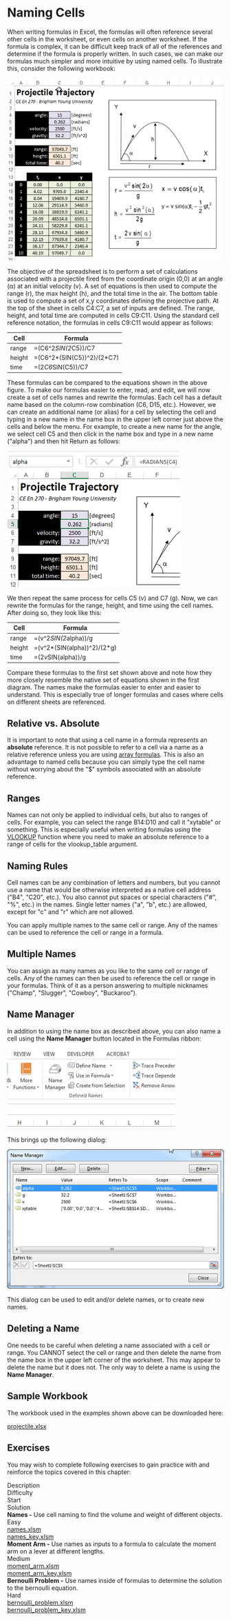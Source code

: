 # Naming Cells

When writing formulas in Excel, the formulas will often reference several other cells in the worksheet, or even cells on another worksheet. If the formula is complex, it can be difficult keep track of all of the references and determine if the formula is properly written. In such cases, we can make our formulas much simpler and more intuitive by using named cells. To illustrate this, consider the following workbook:

![start.png](images/start.png)

The objective of the spreadsheet is to perform a set of calculations associated with a projectile fired from the coordinate origin (0,0) at an angle (α) at an initial velocity (v). A set of equations is then used to compute the range (r), the max height (h), and the total time in the air. The bottom table is used to compute a set of x,y coordinates defining the projective path. At the top of the sheet in cells C4:C7, a set of inputs are defined. The range, height, and total time are computed in cells C9:C11. Using the standard cell reference notation, the formulas in cells C9:C11 would appear as follows:

| Cell | Formula |
|------|---------|
| range | =(C6^2*SIN(2*C5))/C7 |
| height | =(C6^2*(SIN(C5))^2)/(2*C7) |
| time | =(2*C6*SIN(C5))/C7 |

These formulas can be compared to the equations shown in the above figure. To make our formulas easier to enter, read, and edit, we will now create a set of cells names and rewrite the formulas. Each cell has a default name based on the column-row combination (C6, D15, etc.). However, we can create an additional name (or alias) for a cell by selecting the cell and typing in a new name in the name box in the upper left corner just above the cells and below the menu. For example, to create a new name for the angle, we select cell C5 and then click in the name box and type in a new name ("alpha") and then hit Return as follows:

![rename-alpha.png](images/rename-alpha.png)

We then repeat the same process for cells C5 (v) and C7 (g). Now, we can rewrite the formulas for the range, height, and time using the cell names. After doing so, they look like this:

| Cell | Formula |
|------|---------|
| range | =(v^2*SIN(2*alpha))/g |
| height | =(v^2*(SIN(alpha))^2)/(2*g) |
| time | =(2*v*SIN(alpha))/g |

Compare these formulas to the first set shown above and note how they more closely resemble the native set of equations shown in the first diagram. The names make the formulas easier to enter and easier to understand. This is especially true of longer formulas and cases where cells on different sheets are referenced.

## Relative vs. Absolute

It is important to note that using a cell name in a formula represents an **absolute** reference. It is not possible to refer to a cell via a name as a relative reference unless you are using [array formulas](https://vbaprimer.readthedocs.io/en/latest/01_excel/10_arrayform/arrayform/). This is also an advantage to named cells because you can simply type the cell name without worrying about the "$" symbols associated with an absolute reference.

## Ranges

Names can not only be applied to individual cells, but also to ranges of cells. For example, you can select the range B14:D10 and call it "xytable" or something. This is especially useful when writing formulas using the [VLOOKUP](https://vbaprimer.readthedocs.io/en/latest/01_excel/02_vlookup/vlookup/) function where you need to make an absolute reference to a range of cells for the vlookup_table argument.

## Naming Rules

Cell names can be any combination of letters and numbers, but you cannot use a name that would be otherwise interpreted as a native cell address ("B4", "C20", etc.). You also cannot put spaces or special characters ("#", "%", etc.) in the names. Single letter names ("a", "b", etc.) are allowed, except for "c" and "r" which are not allowed.

You can apply multiple names to the same cell or range. Any of the names can be used to reference the cell or range in a formula.

## Multiple Names

You can assign as many names as you like to the same cell or range of cells. Any of the names can then be used to reference the cell or range in your formulas. Think of it as a person answering to multiple nicknames ("Champ", "Slugger", "Cowboy", "Buckaroo").

## Name Manager

In addition to using the name box as described above, you can also name a cell using the **Name Manager** button located in the Formulas ribbon:

![namebutton.png](images/namebutton.png)

This brings up the following dialog:

![namemanager.png](images/namemanager.png)

This dialog can be used to edit and/or delete names, or to create new names.

## Deleting a Name

One needs to be careful when deleting a name associated with a cell or range. You CANNOT select the cell or range and then delete the name from the name box in the upper left corner of the worksheet. This may appear to delete the name but it does not. The only way to delete a name is using the **Name Manager**.

## Sample Workbook

The workbook used in the examples shown above can be downloaded here:

[projectile.xlsx](files/projectile.xlsx)

## Exercises

You may wish to complete following exercises to gain practice with and reinforce the topics covered in this chapter:

<div class="exercise-grid" data-columns="4">
<div class="exercise-header">Description</div>
<div class="exercise-header">Difficulty</div>
<div class="exercise-header">Start</div>
<div class="exercise-header">Solution</div>
<div class="exercise-cell"><strong>Names -</strong> Use cell naming to find the volume and weight of different objects.</div>
<div class="exercise-cell">Easy</div>
<div class="exercise-cell"><a href="files/names.xlsm">names.xlsm</a></div>
<div class="exercise-cell"><a href="files/names_key.xlsm">names_key.xlsm</a></div>
<div class="exercise-cell"><strong>Moment Arm -</strong> Use names as inputs to a formula to calculate the moment arm on a lever at different lengths.</div>
<div class="exercise-cell">Medium</div>
<div class="exercise-cell"><a href="files/moment_arm.xlsm">moment_arm.xlsm</a></div>
<div class="exercise-cell"><a href="files/moment_arm_key.xlsm">moment_arm_key.xlsm</a></div>
<div class="exercise-cell"><strong>Bernoulli Problem -</strong> Use names inside of formulas to determine the solution to the bernoulli equation.</div>
<div class="exercise-cell">Hard</div>
<div class="exercise-cell"><a href="files/bernoulli_problem.xlsm">bernoulli_problem.xlsm</a></div>
<div class="exercise-cell"><a href="files/bernoulli_problem_key.xlsm">bernoulli_problem_key.xlsm</a></div>
</div>